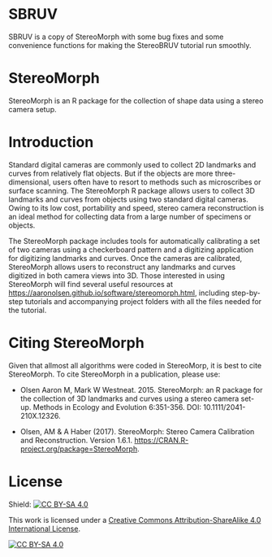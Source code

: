 # SBRUV

SBRUV is a copy of StereoMorph with some bug fixes and some convenience functions for making the StereoBRUV tutorial run smoothly.

# StereoMorph

StereoMorph is an R package for the collection of shape data using a stereo camera setup.

# Introduction

Standard digital cameras are commonly used to collect 2D landmarks and curves from relatively flat objects. But if the objects are more three-dimensional, users often have to resort to methods such as microscribes or surface scanning. The StereoMorph R package allows users to collect 3D landmarks and curves from objects using two standard digital cameras. Owing to its low cost, portability and speed, stereo camera reconstruction is an ideal method for collecting data from a large number of specimens or objects.

The StereoMorph package includes tools for automatically calibrating a set of two cameras using a checkerboard pattern and a digitizing application for digitizing landmarks and curves. Once the cameras are calibrated, StereoMorph allows users to reconstruct any landmarks and curves digitized in both camera views into 3D. Those interested in using StereoMorph will find several useful resources at https://aaronolsen.github.io/software/stereomorph.html, including step-by-step tutorials and accompanying project folders with all the files needed for the tutorial.

# Citing StereoMorph
Given that allmost all algorithms were coded in StereoMorp, it is best to cite StereoMorph. To cite StereoMorph in a publication, please use:

- Olsen Aaron M, Mark W Westneat. 2015. StereoMorph: an R package for the collection of 3D landmarks and curves using a stereo camera set-up. Methods in Ecology and Evolution 6:351-356. DOI: 10.1111/2041-210X.12326.

- Olsen, AM & A Haber (2017). StereoMorph: Stereo Camera Calibration and Reconstruction. Version 1.6.1. https://CRAN.R-project.org/package=StereoMorph.

# License
Shield: [![CC BY-SA 4.0][cc-by-sa-shield]][cc-by-sa]

This work is licensed under a
[Creative Commons Attribution-ShareAlike 4.0 International License][cc-by-sa].

[![CC BY-SA 4.0][cc-by-sa-image]][cc-by-sa]

[cc-by-sa]: https://creativecommons.org/licenses/by-sa/4.0/
[cc-by-sa-image]: https://licensebuttons.net/l/by-sa/4.0/88x31.png
[cc-by-sa-shield]: https://img.shields.io/badge/License-CC%20BY--SA%204.0-lightgrey.svg
